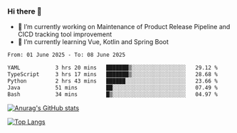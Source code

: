 ### Hi there 👋

- 🔭 I’m currently working on Maintenance of Product Release Pipeline and CICD tracking tool improvement
- 🌱 I’m currently learning Vue, Kotlin and Spring Boot

<!--START_SECTION:waka-->

```txt
From: 01 June 2025 - To: 08 June 2025

YAML           3 hrs 20 mins   ███████▒░░░░░░░░░░░░░░░░░   29.12 %
TypeScript     3 hrs 17 mins   ███████▒░░░░░░░░░░░░░░░░░   28.68 %
Python         2 hrs 43 mins   ██████░░░░░░░░░░░░░░░░░░░   23.66 %
Java           51 mins         ██░░░░░░░░░░░░░░░░░░░░░░░   07.49 %
Bash           34 mins         █▒░░░░░░░░░░░░░░░░░░░░░░░   04.97 %
```

<!--END_SECTION:waka-->

[![Anurag's GitHub stats](https://github-readme-stats.vercel.app/api?username=yunhao981&show_icons=true&theme=solarized-dark)](https://github.com/anuraghazra/github-readme-stats)

[![Top Langs](https://github-readme-stats.vercel.app/api/top-langs/?username=yunhao981&theme=solarized-dark&layout=compact)](https://github.com/anuraghazra/github-readme-stats)

<!--
**yunhao981/yunhao981** is a ✨ _special_ ✨ repository because its `README.md` (this file) appears on your GitHub profile.

Here are some ideas to get you started:

- 🔭 I’m currently working on Maintenance of Release Pipeline and CICD tracking tool improvement
- 🌱 I’m currently learning Vue, Kotlin and Spring Boot
- 👯 I’m looking to collaborate on ...
- 🤔 I’m looking for help with ...
- 💬 Ask me about ...
- 📫 How to reach me: ...
- 😄 Pronouns: ...
- ⚡ Fun fact: ...
-->



